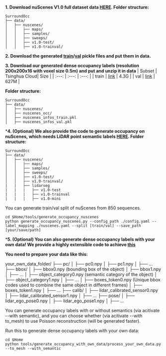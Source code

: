 **1. Download nuScenes V1.0 full dataset data [HERE](https://www.nuscenes.org/download). Folder structure:**
```
SurroundOcc
├── data/
│   ├── nuscenes/
│   │   ├── maps/
│   │   ├── samples/
│   │   ├── sweeps/
│   │   ├── v1.0-test/
│   │   ├── v1.0-trainval/
```


**2. Download the generated [train](https://cloud.tsinghua.edu.cn/f/ebbed36c37b248149192/?dl=1)/[val](https://cloud.tsinghua.edu.cn/f/b3f169f4db034764bb87/?dl=1) pickle files and put them in data.**

**3. Download our generated dense occupancy labels (resolution 200x200x16 with voxel size 0.5m) and put and unzip it in data**
| Subset | Tsinghua Cloud| Size |
| :---: | :---: | :---: |
| train | [link](https://cloud.tsinghua.edu.cn/f/f021006560b54bc78349/?dl=1) | 4.3G |
| val | [link](https://cloud.tsinghua.edu.cn/f/290276f4a4024896b733/?dl=1) | 627M |

**Folder structure:**
```
SurroundOcc
├── data/
│   ├── nuscenes/
│   ├── nuscenes_occ/
│   ├── nuscenes_infos_train.pkl
│   ├── nuscenes_infos_val.pkl

```

***4. (Optional) We also provide the code to generate occupancy on nuScenes, which needs LiDAR point semantic labels [HERE](https://www.nuscenes.org/download). Folder structure:**
```
SurroundOcc
├── data/
│   ├── nuscenes/
│   │   ├── maps/
│   │   ├── samples/
│   │   ├── sweeps/
│   │   ├── v1.0-test/
│   │   ├── v1.0-trainval/
|   |   ├── lidarseg
|   |   |   ├── v1.0-test
|   |   |   ├── v1.0-trainval
|   |   |   ├── v1.0-mini
```

You can generate train/val split of nuScenes from 850 sequences. 

```
cd $Home/tools/generate_occupancy_nuscenes
python generate_occupancy_nuscenes.py --config_path ./config.yaml --label_mapping ./nuscenes.yaml --split [train/val] --save_path [your/save/path] 
```

***5. (Optional) You can also generate dense occupancy labels with your own data! We provide a highly extensible code to achieve [this](https://github.com/weiyithu/SurroundOcc/blob/main/tools/generate_occupancy_with_own_data/process_your_own_data.py)**

**You need to prepare your data like this:**

your_own_data_folder/
├── pc/
│   ├── pc0.npy
│   ├── pc1.npy
│   ├── ...
├── bbox/
│   ├── bbox0.npy (bounding box of the object)
│   ├── bbox1.npy
│   ├── ...
│   ├── object_category0.npy (semantic category of the object)
│   ├── object_category1.npy
│   ├── ...
│   ├── boxes_token0.npy (Unique bbox codes used to combine the same object in different frames)
│   ├── boxes_token1.npy
│   ├── ...
├── calib/
│   ├── lidar_calibrated_sensor0.npy
│   ├── lidar_calibrated_sensor1.npy
│   ├── ...
├── pose/
│   ├── lidar_ego_pose0.npy
│   ├── lidar_ego_pose1.npy
│   ├── ...

You can generate occupancy labels with or without semantics (via acitivate --with semantic), and you can choose whether (via acitivate --with to_mesh) to use Poisson reconstruction (will be generated faster).

Run this to generate dense occupancy labels with your own data:
```
cd $Home
python tools/generate_occupancy_with_own_data/process_your_own_data.py --to_mesh --with_semantic
```
